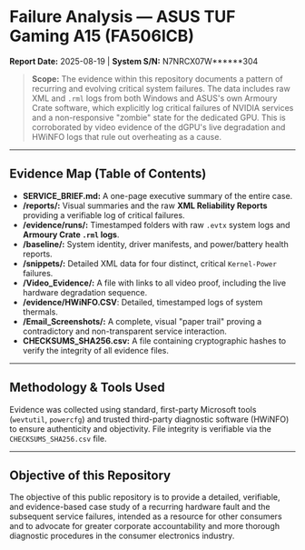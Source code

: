 ﻿# Failure Analysis — ASUS TUF Gaming A15 (FA506ICB)
**Report Date:** 2025-08-19 | **System S/N:** N7NRCX07W******304

> **Scope:** The evidence within this repository documents a pattern of recurring and evolving critical system failures. The data includes raw XML and `.rml` logs from both Windows and ASUS's own Armoury Crate software, which explicitly log critical failures of NVIDIA services and a non-responsive "zombie" state for the dedicated GPU. This is corroborated by video evidence of the dGPU's live degradation and HWiNFO logs that rule out overheating as a cause.

---

## Evidence Map (Table of Contents)

* **SERVICE_BRIEF.md:** A one-page executive summary of the entire case.
* **/reports/:** Visual summaries and the raw **XML Reliability Reports** providing a verifiable log of critical failures.
* **/evidence/runs/:** Timestamped folders with raw `.evtx` system logs and **Armoury Crate `.rml` logs**.
* **/baseline/:** System identity, driver manifests, and power/battery health reports.
* **/snippets/:** Detailed XML data for four distinct, critical `Kernel-Power` failures.
* **/Video_Evidence/:** A file with links to all video proof, including the live hardware degradation sequence.
* **/evidence/HWiNFO.CSV**: Detailed, timestamped logs of system thermals.
* **/Email_Screenshots/:** A complete, visual "paper trail" proving a contradictory and non-transparent service interaction.
* **CHECKSUMS_SHA256.csv:** A file containing cryptographic hashes to verify the integrity of all evidence files.

---

## Methodology & Tools Used
Evidence was collected using standard, first-party Microsoft tools (`wevtutil`, `powercfg`) and trusted third-party diagnostic software (HWiNFO) to ensure authenticity and objectivity. File integrity is verifiable via the `CHECKSUMS_SHA256.csv` file.

---

## Objective of this Repository
The objective of this public repository is to provide a detailed, verifiable, and evidence-based case study of a recurring hardware fault and the subsequent service failures, intended as a resource for other consumers and to advocate for greater corporate accountability and more thorough diagnostic procedures in the consumer electronics industry.